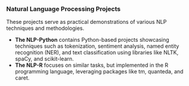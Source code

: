 ### Natural Language Processing Projects

These projects serve as practical demonstrations of various NLP techniques and methodologies. 

* **The NLP-Python** contains Python-based projects showcasing techniques such as tokenization, sentiment analysis, named entity recognition (NER), and text classification using libraries like NLTK, spaCy, and scikit-learn.
* **The NLP-R** focuses on similar tasks, but implemented in the R programming language, leveraging packages like tm, quanteda, and caret.
